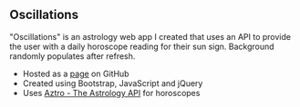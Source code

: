 ## Oscillations

"Oscillations" is an astrology web app I created that uses an API to provide the user with a daily horoscope reading for their sun sign. Background randomly populates after refresh.

- Hosted as a [page](https://averyramirez.github.io/astrologyApp/) on GitHub
- Created using Bootstrap, JavaScript and jQuery
- Uses [Aztro - The Astrology API](https://github.com/sameerkumar18/aztro/) for horoscopes
